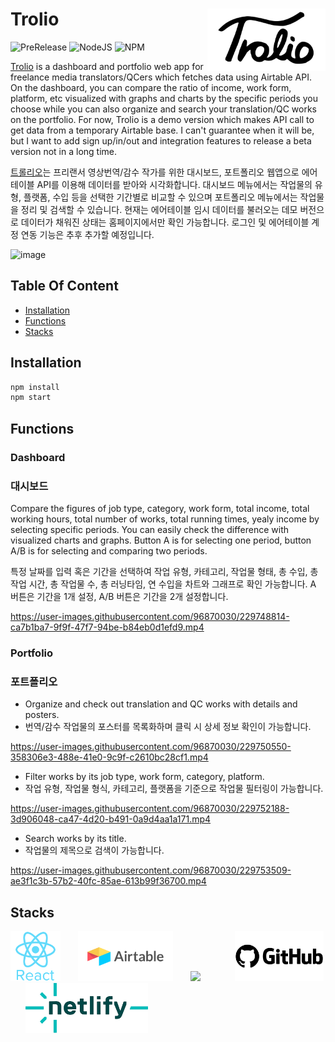 <div>
<a href="https://trolio.netlify.app">
  <img src="/public/trolio_logo_black.png" alt="trolio logo" align="right" height="100" />
</a> 
<h1>Trolio</h1>
</div>

![PreRelease](https://img.shields.io/badge/pre--release-v0.1.3--alpha-yellow)
![NodeJS](https://img.shields.io/badge/node.js-v14.19.0-green?logo=node.js)
![NPM](https://img.shields.io/badge/npm-v6.14.16-blue?logo=npm)

[Trolio](https://trolio.netlify.app) is a dashboard and portfolio web app for freelance media translators/QCers which fetches data using Airtable API.
On the dashboard, you can compare the ratio of income, work form, platform, etc visualized with graphs and charts by the specific periods you choose while you can also organize and search your translation/QC works on the portfolio. For now, Trolio is a demo version which makes API call to get data from a temporary Airtable base. I can't guarantee when it will be, but I want to add sign up/in/out and integration features to release a beta version not in a long time.    

[트롤리오](https://trolio.netlify.app)는 프리랜서 영상번역/감수 작가를 위한 대시보드, 포트폴리오 웹앱으로 에어테이블 API를 이용해 데이터를 받아와 시각화합니다.
대시보드 메뉴에서는 작업물의 유형, 플랫폼, 수입 등을 선택한 기간별로 비교할 수 있으며 포트폴리오 메뉴에서는 작업물을 정리 및 검색할 수 있습니다. 현재는 에어테이블 임시 데이터를 불러오는 데모 버전으로 데이터가 채워진 상태는 홈페이지에서만 확인 가능합니다. 로그인 및 에어테이블 계정 연동 기능은 추후 추가할 예정입니다. 

![image](https://user-images.githubusercontent.com/96870030/229689022-b8c991a4-b679-4a2c-885c-c323dea6000b.png)

## Table Of Content
- [Installation](#installation)
- [Functions](#functions)
- [Stacks](#stacks)

## Installation
```bash
npm install
npm start
```

## Functions
### Dashboard
### 대시보드
Compare the figures of job type, category, work form, total income, total working hours, total number of works, total running times, yealy income by selecting specific periods. You can easily check the difference with visualized charts and graphs. Button A is for selecting one period, button A/B is for selecting and comparing two periods.


특정 날짜를 입력 혹은 기간을 선택하여 작업 유형, 카테고리, 작업물 형태, 총 수입, 총 작업 시간, 총 작업물 수, 총 러닝타임, 연 수입을 차트와 그래프로 확인 가능합니다. A 버튼은 기간을 1개 설정, A/B 버튼은 기간을 2개 설정합니다. 

https://user-images.githubusercontent.com/96870030/229748814-ca7b1ba7-9f9f-47f7-94be-b84eb0d1efd9.mp4 

<space><space>
### Portfolio
### 포트폴리오
- Organize and check out translation and QC works with details and posters.
- 번역/감수 작업물의 포스터를 목록화하며 클릭 시 상세 정보 확인이 가능합니다.

https://user-images.githubusercontent.com/96870030/229750550-358306e3-488e-41e0-9c9f-c2610bc28cf1.mp4



<space><space>
- Filter works by its job type, work form, category, platform.
- 작업 유형, 작업물 형식, 카테고리, 플랫폼을 기준으로 작업물 필터링이 가능합니다.

https://user-images.githubusercontent.com/96870030/229752188-3d906048-ca47-4d20-b491-0a9d4aa1a171.mp4


<space><space>
- Search works by its title.
- 작업물의 제목으로 검색이 가능합니다.


https://user-images.githubusercontent.com/96870030/229753509-ae3f1c3b-57b2-40fc-85ae-613b99f36700.mp4



## Stacks
<img src="https://raw.githubusercontent.com/devicons/devicon/master/icons/react/react-original-wordmark.svg" alt="" height="80"/> &nbsp;&nbsp;&nbsp;&nbsp;&nbsp; <img src="/public/Airtablelogo.webp" height="80"/> &nbsp;&nbsp;&nbsp;&nbsp;&nbsp; <img src="/public/chartjslogo.avif" height="80"/> &nbsp;&nbsp;&nbsp;&nbsp;&nbsp; <img src="https://images.velog.io/images/vi2920va/post/9b15f05e-6a45-4490-9003-2250397ecf58/%EB%8B%A4%EC%9A%B4%EB%A1%9C%EB%93%9C.png" alt="" height="80"/> &nbsp;&nbsp;&nbsp;&nbsp;&nbsp; <img src="/public/githublogo.png" height="80"/> &nbsp;&nbsp;&nbsp;&nbsp;&nbsp; <img src="/public/netlifylogo.png" height="80"/> 
